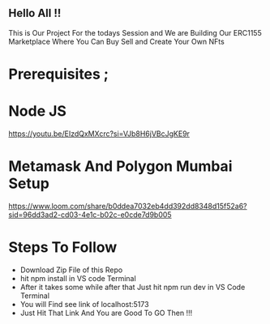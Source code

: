 ## Hello All !!

This is Our Project For the todays Session and We are Building Our ERC1155 Marketplace Where You Can Buy Sell and Create Your Own NFts 

# Prerequisites ;

# Node JS
https://youtu.be/EIzdQxMXcrc?si=VJb8H6jVBcJgKE9r

# Metamask And Polygon Mumbai Setup
https://www.loom.com/share/b0ddea7032eb4dd392dd8348d15f52a6?sid=96dd3ad2-cd03-4e1c-b02c-e0cde7d9b005

# Steps To Follow 
- Download Zip File of this Repo
- hit npm install in VS code Terminal
- After it takes some while after that Just hit npm run dev in VS Code Terminal
- You will Find see link of localhost:5173
- Just Hit That Link And You are Good To GO Then !!!
